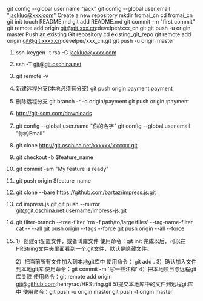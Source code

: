 git config --global user.name "jack"
git config --global user.email "jackluo@xxx.com"
Create a new repository
mkdir fromai_cn
cd fromai_cn
git init
touch README.md
git add README.md
git commit -m "first commit"
git remote add origin git@git.xxx.cn:develper/xxx_cn.git
git push -u origin master
Push an existing Git repository
cd existing_git_repo
git remote add origin git@git.xxxx.cn:develper/xxx_cn.git
git push -u origin master

1. ssh-keygen -t rsa -C jackluo@xxxx.com
2. ssh -T git@git.oschina.net

2. git remote -v
3. 新建远程分支(本地必须有分支) git push origin payment:payment
4. 删除远程分支 git branch -r -d origin/payment git push origin :payment

5. http://git-scm.com/downloads
6. git config --global user.name "你的名字" git config --global user.email "你的Email"
7. git clone http://git.oschina.net/xxxxxx/xxxxxx.git
8. git checkout -b $feature_name
9. git commit -am "My feature is ready"
10. git push origin $feature_name

11. git clone --bare  https://github.com/bartaz/impress.js.git
12. cd impress.js.git
    git push --mirror git@git.oschina.net:username/impress-js.git
    
13. git filter-branch --tree-filter 'rm -f path/to/large/files' --tag-name-filter cat -- --all
    git push origin --tags --force
    git push origin --all --force
    
14. 1）创建git配置文件，或者叫库文件
    使用命令：git init
    完成以后，可以在HRString文件夹里面看到一个.git文件，默认是隐藏文件。
    
    2）把当前所有文件加入到本地git库中
    使用命令： git add .
    3）确认加入文件到本地git库
    使用命令：git commit -m '写一些注释'
    4）把本地项目与远程git库关联
    使用命令：git remote add origin git@github.com:henryrao/HRString.git
    5)提交本地库中的文件到远程git库中
    使用命令：git push -u origin master
    git push -f origin master
